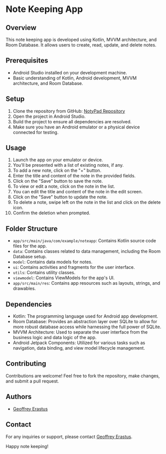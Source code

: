 # Note Keeping App

## Overview
This note keeping app is developed using Kotlin, MVVM architecture, and Room Database. It allows users to create, read, update, and delete notes.

## Prerequisites
- Android Studio installed on your development machine.
- Basic understanding of Kotlin, Android development, MVVM architecture, and Room Database.

## Setup
1. Clone the repository from GitHub: [NotyPad Repository](https://github.com/Jeffkent01coder/NotyPad)
2. Open the project in Android Studio.
3. Build the project to ensure all dependencies are resolved.
4. Make sure you have an Android emulator or a physical device connected for testing.

## Usage
1. Launch the app on your emulator or device.
2. You'll be presented with a list of existing notes, if any.
3. To add a new note, click on the "+" button.
4. Enter the title and content of the note in the provided fields.
5. Click on the "Save" button to save the note.
6. To view or edit a note, click on the note in the list.
7. You can edit the title and content of the note in the edit screen.
8. Click on the "Save" button to update the note.
9. To delete a note, swipe left on the note in the list and click on the delete icon.
10. Confirm the deletion when prompted.

## Folder Structure
- `app/src/main/java/com/example/noteapp`: Contains Kotlin source code files for the app.
- `data`: Contains classes related to data management, including the Room Database setup.
- `model`: Contains data models for notes.
- `ui`: Contains activities and fragments for the user interface.
- `utils`: Contains utility classes.
- `viewmodel`: Contains ViewModels for the app's UI.
- `app/src/main/res`: Contains app resources such as layouts, strings, and drawables.

## Dependencies
- Kotlin: The programming language used for Android app development.
- Room Database: Provides an abstraction layer over SQLite to allow for more robust database access while harnessing the full power of SQLite.
- MVVM Architecture: Used to separate the user interface from the business logic and data logic of the app.
- Android Jetpack Components: Utilized for various tasks such as navigation, data binding, and view model lifecycle management.

## Contributing
Contributions are welcome! Feel free to fork the repository, make changes, and submit a pull request.

## Authors
- [Geoffrey Erastus](https://github.com/GeoffreyErastus)

## Contact
For any inquiries or support, please contact [Geoffrey Erastus](mailto:geoffreyerastus956@gmail.com).

Happy note keeping!
